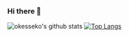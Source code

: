 ### Hi there 👋


![okesseko's github stats](https://github-readme-stats.vercel.app/api?username=okesseko&show_icons=true&theme=radical)
[![Top Langs](https://github-readme-stats.vercel.app/api/top-langs/?username=okesseko&layout=compact)](https://github.com/anuraghazra/github-readme-stats)

<!--
**okesseko/okesseko** is a ✨ _special_ ✨ repository because its `README.md` (this file) appears on your GitHub profile.

Here are some ideas to get you started:

- 🔭 I’m currently working on ...
- 🌱 I’m currently learning ...
- 👯 I’m looking to collaborate on ...
- 🤔 I’m looking for help with ...
- 💬 Ask me about ...
- 📫 How to reach me: ...
- 😄 Pronouns: ...
- ⚡ Fun fact: ...
-->

